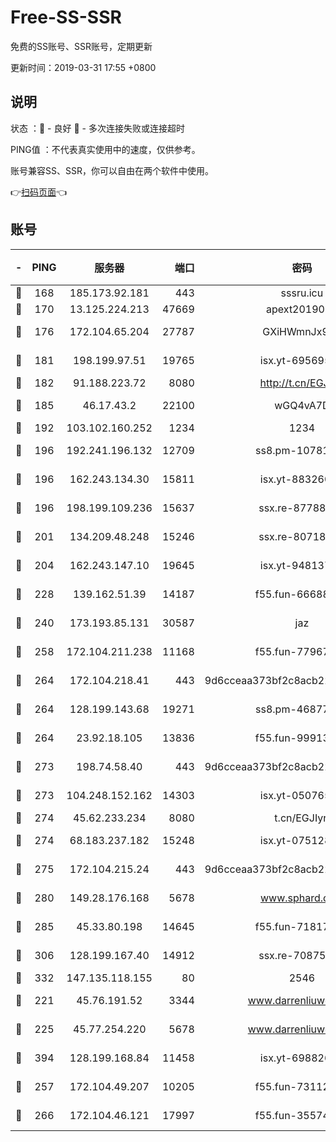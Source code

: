 # Free-SS-SSR

免费的SS账号、SSR账号，定期更新

更新时间：2019-03-31 17:55 +0800

## 说明

状态     ：🙂 - 良好 🙁 - 多次连接失败或连接超时

PING值   ：不代表真实使用中的速度，仅供参考。

账号兼容SS、SSR，你可以自由在两个软件中使用。

👉[扫码页面](https://liesauer.github.io/Free-SS-SSR/)👈

## 账号

|-|PING|服务器|端口|密码|加密方式|区域|
|:----:|:----:|:-----:|-----:|:----:|:----:|:----:|
|🙂|168|185.173.92.181|443|sssru.icu|rc4-md5|RU|
|🙂|170|13.125.224.213|47669|apext2019001|chacha20|KR|
|🙂|176|172.104.65.204|27787|GXiHWmnJx94S|aes-256-cfb|JP|
|🙂|181|198.199.97.51|19765|isx.yt-69569587|aes-256-cfb|US|
|🙂|182|91.188.223.72|8080|http://t.cn/EGJIyrl|rc4-md5|RU|
|🙂|185|46.17.43.2|22100|wGQ4vA7D|aes-256-gcm|RU|
|🙂|192|103.102.160.252|1234|1234|rc4-md5|JP|
|🙂|196|192.241.196.132|12709|ss8.pm-10781424|aes-256-cfb|US|
|🙂|196|162.243.134.30|15811|isx.yt-88326098|aes-256-cfb|US|
|🙂|196|198.199.109.236|15637|ssx.re-87788368|aes-256-cfb|US|
|🙂|201|134.209.48.248|15246|ssx.re-80718024|aes-256-cfb|US|
|🙂|204|162.243.147.10|19645|isx.yt-94813744|aes-256-cfb|US|
|🙂|228|139.162.51.39|14187|f55.fun-66688027|aes-256-cfb|SG|
|🙂|240|173.193.85.131|30587|jaz|aes-256-cfb|US|
|🙂|258|172.104.211.238|11168|f55.fun-77967881|aes-256-cfb|US|
|🙂|264|172.104.218.41|443|9d6cceaa373bf2c8acb22e60b6a58be6|aes-256-cfb|US|
|🙂|264|128.199.143.68|19271|ss8.pm-46877395|aes-256-cfb|SG|
|🙂|264|23.92.18.105|13836|f55.fun-99913847|aes-256-cfb|US|
|🙂|273|198.74.58.40|443|9d6cceaa373bf2c8acb22e60b6a58be6|aes-256-cfb|US|
|🙂|273|104.248.152.162|14303|isx.yt-05076511|aes-256-cfb|SG|
|🙂|274|45.62.233.234|8080|t.cn/EGJIyrl|rc4-md5|CA|
|🙂|274|68.183.237.182|15248|isx.yt-07512892|aes-256-cfb|SG|
|🙂|275|172.104.215.24|443|9d6cceaa373bf2c8acb22e60b6a58be6|aes-256-cfb|US|
|🙂|280|149.28.176.168|5678|www.sphard.com|aes-256-cfb|AU|
|🙂|285|45.33.80.198|14645|f55.fun-71817463|aes-256-cfb|US|
|🙂|306|128.199.167.40|14912|ssx.re-70875731|aes-256-cfb|SG|
|🙂|332|147.135.118.155|80|2546|chacha20|US|
|🙂|221|45.76.191.52|3344|www.darrenliuwei.com|aes-256-cfb|JP|
|🙂|225|45.77.254.220|5678|www.darrenliuwei.com|aes-256-cfb|SG|
|🙂|394|128.199.168.84|11458|isx.yt-69882688|aes-256-cfb|SG|
|🙁|257|172.104.49.207|10205|f55.fun-73112677|aes-256-cfb|SG|
|🙁|266|172.104.46.121|17997|f55.fun-35574744|aes-256-cfb|SG|
